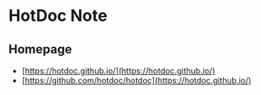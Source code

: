# HotDoc Note


## Homepage

* [https://hotdoc.github.io/](https://hotdoc.github.io/)
* [https://github.com/hotdoc/hotdoc](https://hotdoc.github.io/)
